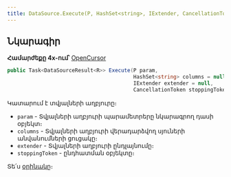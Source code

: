 ```yaml
---
title: DataSource.Execute(P, HashSet<string>, IExtender, CancellationToken) մեթոդ
---
```


## Նկարագիր

**Համարժեքը 4x-ում՝** [OpenCursor](https://armsoft.github.io/as4x-docs/HTM/ProgrGuide/Functions/ASDATA/OpenCursor.html)

```c#
public Task<DataSourceResult<R>> Execute(P param, 
                                         HashSet<string> columns = null, 
                                         IExtender extender = null, 
                                         CancellationToken stoppingToken = default)
```

Կատարում է տվյալների աղբյուրը։

* `param` - Տվյալների աղբյուրի պարամետրերը նկարագրող դասի օբյեկտ։
* `columns` - Տվյալների աղբյուրի վերադարձվող սյուների անվանումների ցուցակը։
* `extender` - Տվյալների աղբյուրի ընդլայնումը։
* `stoppingToken` - ընդհատման օբյեկտը։

Տե՛ս [օրինակը](../../examples/ds.md#2-տիպիզացված-կատարում)։

<!-- ### GetExecutionPhases

```c#
public virtual IEnumerable<DataSourceExecutionPhase> GetExecutionPhases()
```

Վերադարձնում է տվյալների աղբյուրի կատարման փուլերը։ -->

